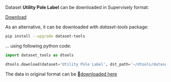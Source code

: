 Dataset **Utility Pole Label** can be downloaded in Supervisely format:

 [Download](https://assets.supervisely.com/supervisely-supervisely-assets-public/teams_storage/u/p/Ni/hgIyVYPciW9OHmIC3Uct3bB4h0kqEGjom1APtktSUCiaMGcZrCgfj0Sa1Zz3yMmEsejkpzTiUYyhru4N2IlCy1NsUVFBynWWBk3gh91CaBlJS43bRiy30ZoNidwi.tar)

As an alternative, it can be downloaded with *dataset-tools* package:
``` bash
pip install --upgrade dataset-tools
```

... using following python code:
``` python
import dataset_tools as dtools

dtools.download(dataset='Utility Pole Label', dst_path='~/dtools/datasets/Utility Pole Label.tar')
```
The data in original format can be 🔗[downloaded here](https://universe.roboflow.com/new-workspace-en1on/utility-pole-label/dataset/4/download)
